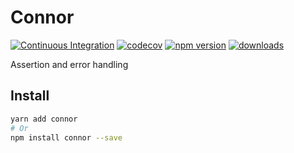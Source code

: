 # Connor

[![Continuous Integration](https://github.com/SudoDotDog/Connor/actions/workflows/ci.yml/badge.svg)](https://github.com/SudoDotDog/Connor/actions/workflows/ci.yml)
[![codecov](https://codecov.io/gh/SudoDotDog/Connor/branch/master/graph/badge.svg)](https://codecov.io/gh/SudoDotDog/Connor)
[![npm version](https://badge.fury.io/js/connor.svg)](https://badge.fury.io/js/connor)
[![downloads](https://img.shields.io/npm/dm/connor.svg)](https://www.npmjs.com/package/connor)

Assertion and error handling

## Install

```sh
yarn add connor
# Or
npm install connor --save
```
